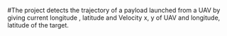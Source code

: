 #The project detects the trajectory of a payload launched from a UAV by 
giving current longitude , latitude and Velocity x, y of UAV and longitude, 
latitude of the target.
